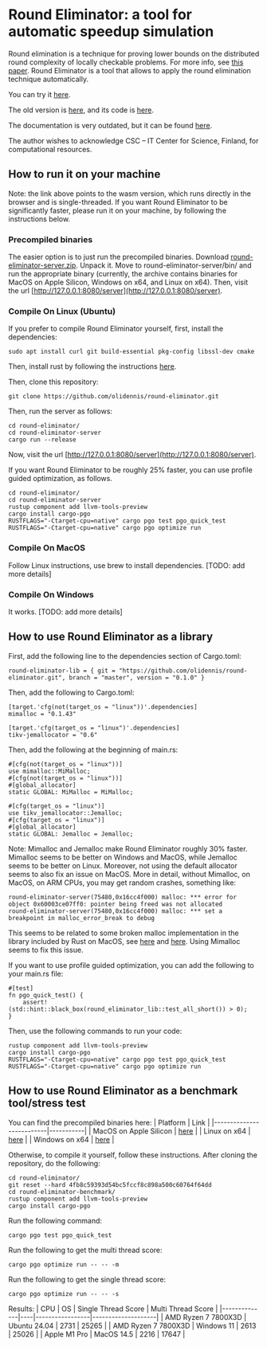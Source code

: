 # Round Eliminator: a tool for automatic speedup simulation

Round elimination is a technique for proving lower bounds on the distributed round complexity of locally checkable problems. For more info, see [this paper](https://arxiv.org/abs/1902.09958). Round Eliminator is a tool that allows to apply the round elimination technique automatically.

You can try it [here](https://roundeliminator.github.io/re-experimental/).

The old version is [here](https://roundeliminator.github.io/re/), and its code is [here](https://github.com/olidennis/round-eliminator/tree/round-eliminator-1).

The documentation is very outdated, but it can be found [here](https://olidennis.github.io/files/roundeliminatortutorial.pdf).

The author wishes to acknowledge CSC – IT Center for Science, Finland, for computational resources.

## How to run it on your machine 
Note: the link above points to the wasm version, which runs directly in the browser and is single-threaded. If you want Round Eliminator to be significantly faster, please run it on your machine, by following the instructions below.

### Precompiled binaries
The easier option is to just run the precompiled binaries.
Download [round-eliminator-server.zip](https://roundeliminator.github.io/releases/round-eliminator-server_2.0.2.zip). Unpack it. Move to round-eliminator-server/bin/ and run the appropriate binary (currently, the archive contains binaries for MacOS on Apple Silicon, Windows on x64, and Linux on x64). 
Then, visit the url [http://127.0.0.1:8080/server](http://127.0.0.1:8080/server).

### Compile On Linux (Ubuntu)
If you prefer to compile Round Eliminator yourself, first, install the dependencies:
```
sudo apt install curl git build-essential pkg-config libssl-dev cmake
```
Then, install rust by following the instructions [here](https://www.rust-lang.org/tools/install).

Then, clone this repository:
```
git clone https://github.com/olidennis/round-eliminator.git
```

Then, run the server as follows:
```
cd round-eliminator/
cd round-eliminator-server
cargo run --release
```
Now, visit the url [http://127.0.0.1:8080/server](http://127.0.0.1:8080/server).


If you want Round Eliminator to be roughly 25% faster, you can use profile guided optimization, as follows.
```
cd round-eliminator/
cd round-eliminator-server
rustup component add llvm-tools-preview
cargo install cargo-pgo
RUSTFLAGS="-Ctarget-cpu=native" cargo pgo test pgo_quick_test
RUSTFLAGS="-Ctarget-cpu=native" cargo pgo optimize run
```

### Compile On MacOS
Follow Linux instructions, use brew to install dependencies. [TODO: add more details]

### Compile On Windows
It works. [TODO: add more details]

## How to use Round Eliminator as a library
First, add the following line to the dependencies section of Cargo.toml:
```
round-eliminator-lib = { git = "https://github.com/olidennis/round-eliminator.git", branch = "master", version = "0.1.0" }
```
Then, add the following to Cargo.toml:
```
[target.'cfg(not(target_os = "linux"))'.dependencies]
mimalloc = "0.1.43"

[target.'cfg(target_os = "linux")'.dependencies]
tikv-jemallocator = "0.6"
```

Then, add the following at the beginning of main.rs:
```
#[cfg(not(target_os = "linux"))]
use mimalloc::MiMalloc;
#[cfg(not(target_os = "linux"))]
#[global_allocator]
static GLOBAL: MiMalloc = MiMalloc;

#[cfg(target_os = "linux")]
use tikv_jemallocator::Jemalloc;
#[cfg(target_os = "linux")]
#[global_allocator]
static GLOBAL: Jemalloc = Jemalloc;
```

Note: Mimalloc and Jemalloc make Round Eliminator roughly 30% faster. Mimalloc seems to be better on Windows and MacOS, while Jemalloc seems to be better on Linux. Moreover, not using the default allocator seems to also fix an issue on MacOS. More in detail, without Mimalloc, on MacOS, on ARM CPUs, you may get random crashes, something like:
```
round-eliminator-server(75480,0x16cc4f000) malloc: *** error for object 0x60003ce07ff0: pointer being freed was not allocated
round-eliminator-server(75480,0x16cc4f000) malloc: *** set a breakpoint in malloc_error_break to debug
```
This seems to be related to some broken malloc implementation in the library included by Rust on MacOS, see [here](https://github.com/rust-lang/rust/issues/92173) and [here](https://users.rust-lang.org/t/intermittent-free-without-malloc-in-heavily-threaded-safe-code-on-arm64-mac/105154/3). Using Mimalloc seems to fix this issue.


If you want to use profile guided optimization, you can add the following to your main.rs file:
```
#[test]
fn pgo_quick_test() {               
    assert!(std::hint::black_box(round_eliminator_lib::test_all_short()) > 0);
}
```
Then, use the following commands to run your code:
```
rustup component add llvm-tools-preview
cargo install cargo-pgo
RUSTFLAGS="-Ctarget-cpu=native" cargo pgo test pgo_quick_test
RUSTFLAGS="-Ctarget-cpu=native" cargo pgo optimize run
```

## How to use Round Eliminator as a benchmark tool/stress test

You can find the precompiled binaries here:
| Platform | Link |
|--------------------------|-----------|
| MacOS on Apple Silicon | [here](https://roundeliminator.github.io/releases/round-eliminator-benchmark_2.0.2_aarch64_macos) |
| Linux on x64           | [here](https://roundeliminator.github.io/releases/round-eliminator-benchmark_2.0.2_x64_linux) |
| Windows on x64 | [here](https://roundeliminator.github.io/releases/round-eliminator-benchmark_2.0.2_x64_windows.exe) |

Otherwise, to compile it yourself, follow these instructions.
After cloning the repository, do the following:
```
cd round-eliminator/
git reset --hard 4fb8c59393d54bc5fccf8c898a500c60764f64dd
cd round-eliminator-benchmark/
rustup component add llvm-tools-preview
cargo install cargo-pgo
```
Run the following command:
```
cargo pgo test pgo_quick_test
```
Run the following to get the multi thread score:
```
cargo pgo optimize run -- -- -m
```
Run the following to get the single thread score:
```
cargo pgo optimize run -- -- -s
```

Results:
| CPU          | OS | Single Thread Score | Multi Thread Score |
|--------------|----|-----------------|--------------------|
| AMD Ryzen 7 7800X3D | Ubuntu 24.04 | 2731 | 25265   |
| AMD Ryzen 7 7800X3D | Windows 11 | 2613 | 25026   |
| Apple M1 Pro | MacOS 14.5 | 2216  | 17647         |





